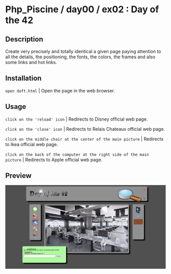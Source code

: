 # Php_Piscine / day00 / ex02 : Day of the 42

## Description
Create very precisely and totally identical a given page paying attention to all the details, the positioning, the fonts, the colors, the frames and also some links and hot links.

## Installation
`open doft.html` | Open the page in the web browser.

## Usage
`click on the 'reload' icon` | Redirects to Disney official web page.

`click on the 'close' icon` | Redirects to Relais Chateaux official web page.

`click on the middle chair at the center of the main picture` | Redirects to Ikea official web page.

`click on the back of the computer at the right side of the main picture` | Redirects to Apple official web page.

## Preview

<img src="../../resources/images/doft.png" width="1200">
